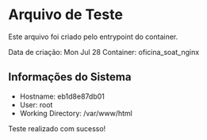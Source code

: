 # Arquivo de Teste

Este arquivo foi criado pelo entrypoint do container.

Data de criação: Mon Jul 28
Container: oficina_soat_nginx

## Informações do Sistema
- Hostname: eb1d8e87db01
- User: root
- Working Directory: /var/www/html

Teste realizado com sucesso!

